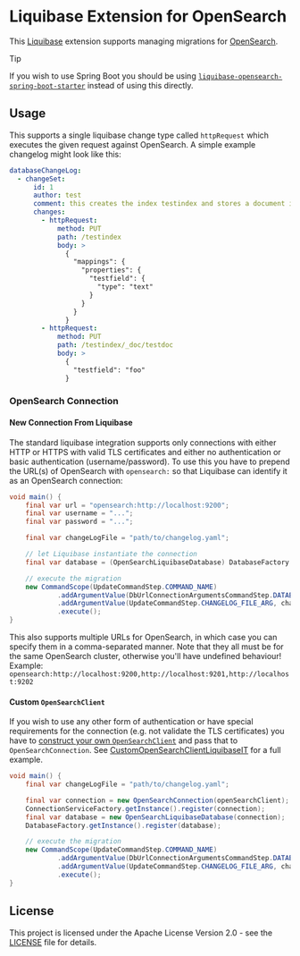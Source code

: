 # Liquibase Extension for OpenSearch

This [Liquibase] extension supports managing migrations for [OpenSearch].

> [!TIP]
> If you wish to use Spring Boot you should be using [`liquibase-opensearch-spring-boot-starter`] instead of using this directly.

## Usage
This supports a single liquibase change type called `httpRequest` which executes the given request against OpenSearch.
A simple example changelog might look like this:
```yaml
databaseChangeLog:
  - changeSet:
      id: 1
      author: test
      comment: this creates the index testindex and stores a document in it
      changes:
        - httpRequest:
            method: PUT
            path: /testindex
            body: >
              {
                "mappings": {
                  "properties": {
                    "testfield": {
                      "type": "text"
                    }
                  }
                }
              }
        - httpRequest:
            method: PUT
            path: /testindex/_doc/testdoc
            body: >
              {
                "testfield": "foo"
              }
```

### OpenSearch Connection

#### New Connection From Liquibase

The standard liquibase integration supports only connections with either HTTP or HTTPS with valid TLS certificates and
either no authentication or basic authentication (username/password). To use this you have to prepend the URL(s) of
OpenSearch with `opensearch:` so that Liquibase can identify it as an OpenSearch connection:
```java
void main() {
    final var url = "opensearch:http://localhost:9200";
    final var username = "...";
    final var password = "...";

    final var changeLogFile = "path/to/changelog.yaml";

    // let Liquibase instantiate the connection
    final var database = (OpenSearchLiquibaseDatabase) DatabaseFactory.getInstance().openDatabase(url, username, password, null, null);

    // execute the migration
    new CommandScope(UpdateCommandStep.COMMAND_NAME)
            .addArgumentValue(DbUrlConnectionArgumentsCommandStep.DATABASE_ARG, database)
            .addArgumentValue(UpdateCommandStep.CHANGELOG_FILE_ARG, changeLogFile)
            .execute();
}
```

This also supports multiple URLs for OpenSearch, in which case you can specify them in a comma-separated manner. Note
that they all must be for the same OpenSearch cluster, otherwise you'll have undefined behaviour!
Example: `opensearch:http://localhost:9200,http://localhost:9201,http://localhost:9202`

#### Custom `OpenSearchClient`

If you wish to use any other form of authentication
or have special requirements for the connection (e.g. not validate the TLS certificates) you have to [construct your own
`OpenSearchClient`][custom-client] and pass that to `OpenSearchConnection`. See [CustomOpenSearchClientLiquibaseIT] for a full example.

```java
void main() {
    final var changeLogFile = "path/to/changelog.yaml";

    final var connection = new OpenSearchConnection(openSearchClient);
    ConnectionServiceFactory.getInstance().register(connection);
    final var database = new OpenSearchLiquibaseDatabase(connection);
    DatabaseFactory.getInstance().register(database);

    // execute the migration
    new CommandScope(UpdateCommandStep.COMMAND_NAME)
            .addArgumentValue(DbUrlConnectionArgumentsCommandStep.DATABASE_ARG, database)
            .addArgumentValue(UpdateCommandStep.CHANGELOG_FILE_ARG, changeLogFile)
            .execute();
}
```

## License
This project is licensed under the Apache License Version 2.0 - see the [LICENSE] file for details.

[Liquibase]: https://www.liquibase.com/
[OpenSearch]: https://opensearch.org/
[`liquibase-opensearch-spring-boot-starter`]: https://github.com/liquibase/liquibase-opensearch-springboot-starter/
[custom-client]: https://docs.opensearch.org/docs/latest/clients/java/
[CustomOpenSearchClientLiquibaseIT]: src/test/java/liquibase/ext/opensearch/CustomOpenSearchClientLiquibaseIT.java
[LICENSE]: LICENSE
